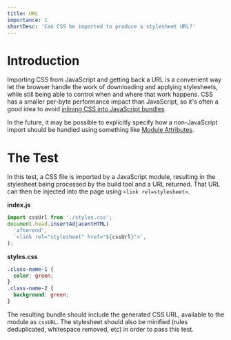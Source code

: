 ```yaml
---
title: URL
importance: 1
shortDesc: 'Can CSS be imported to produce a stylesheet URL?'
---
```


# Introduction

Importing CSS from JavaScript and getting back a URL is a convenient way let the browser handle the work of downloading and applying stylesheets, while still being able to control when and where that work happens. CSS has a smaller per-byte performance impact than JavaScript, so it's often a good idea to avoid [inlining CSS into JavaScript bundles](/non-js-resources/css/source).

In the future, it may be possible to explicitly specify how a non-JavaScript import should be handled using something like [Module Attributes](https://github.com/tc39/proposal-module-attributes).

# The Test

In this test, a CSS file is imported by a JavaScript module, resulting in the stylesheet being processed by the build tool and a URL returned. That URL can then be injected into the page using `<link rel=stylesheet>`.

**index.js**

```js
import cssUrl from './styles.css';
document.head.insertAdjacentHTML(
  'afterend',
  `<link rel="stylesheet" href="${cssUrl}">`,
);
```

**styles.css**

```css
.class-name-1 {
  color: green;
}
.class-name-2 {
  background: green;
}
```

The resulting bundle should include the generated CSS URL, available to the module as `cssURL`. The stylesheet should also be minified (rules deduplicated, whitespace removed, etc) in order to pass this test.
